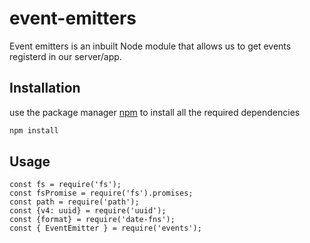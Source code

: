 # event-emitters

Event emitters is an inbuilt Node module that allows us to get events registerd in our server/app.

## Installation

use the package manager [npm](https://www.npmjs.com/) to install all the required dependencies

```bash
npm install
```
## Usage
``` 
const fs = require('fs');
const fsPromise = require('fs').promises;
const path = require('path');
const {v4: uuid} = require('uuid');
const {format} = require('date-fns');
const { EventEmitter } = require('events');
```